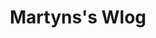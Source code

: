 ---
permalink: /index.html
title: "Martyns's Wlog"
description: '.'
layout: 'home'
blog:
  title: 'Blog'
  intro: "TDB"
---